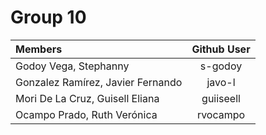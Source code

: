 # Group 10

| Members | Github User |
| :------ | :------: |
| Godoy Vega, Stephanny | s-godoy |
| Gonzalez Ramírez, Javier Fernando | javo-l |
| Mori De La Cruz, Guisell Eliana | guiiseell |
| Ocampo Prado, Ruth Verónica | rvocampo |
